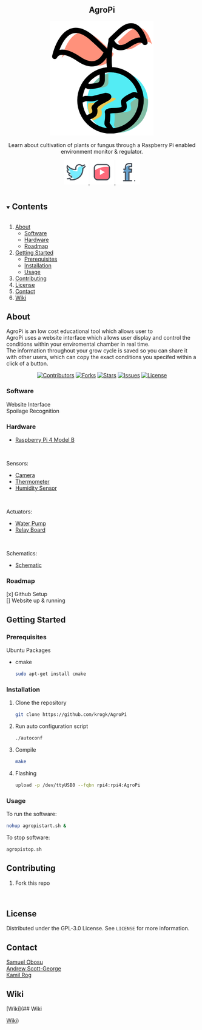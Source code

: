 <h2 align="center">AgroPi</h2>  
<p align="center">
  <a href="https://github.com/krogk/AgroPi">
    <img src="media/images/logo1.png" alt="Logo" >
  </a>
  
  <p align="center">
    Learn about cultivation of plants or fungus through a Raspberry Pi enabled environment monitor & regulator. 
    <br />
</div>

<p align="center">
  <a href="https://github.com/krogk/AgroPi">
    <img src="media/images/icon_twitter.png" alt="Twitter"  width="64" height="64">
    <img src="media/images/icon_youtube.png" alt="YouTube"  width="64" height="64">
    <img src="media/images/icon_facebook.png" alt="Facebook"  width="64" height="64">
  </a>


<!-- TOC -->
<details open="open">
  <summary><h2 style="display: inline-block">Contents</h2></summary>
  <ol>
    <li>
      <a href="#about">About</a>
      <ul>
        <li><a href="#software">Software</a></li>
        <li><a href="#hardware">Hardware</a></li>
        <li><a href="#roadmap">Roadmap</a></li>
      </ul>
    </li>
    <li>
      <a href="#getting-started">Getting Started</a>
      <ul>
        <li><a href="#prerequisites">Prerequisites</a></li>
        <li><a href="#installation">Installation</a></li>
        <li><a href="#usage">Usage</a></li>
      </ul>
    </li>
    <li><a href="#contributing">Contributing</a></li>
    <li><a href="#license">License</a></li>
    <li><a href="#contact">Contact</a></li>
    <li><a href="#wiki">Wiki</a></li>
  </ol>
</details>

<!-- Project descirption -->
## About

AgroPi is an low cost educational tool which allows user to 
<br />
AgroPi uses a website interface which allows user display and control the conditions within your enviromental chamber in real time.
<br />
The information throughout your grow cycle is saved so you can share it with other users, which can copy the exact conditions you specifed within a click of a button. 

<div align="center">

[![Contributors](https://img.shields.io/github/contributors/krogk/AgroPi.svg?style=for-the-badge)](https://github.com/krogk/AgroPi/graphs/contributors)
[![Forks](https://img.shields.io/github/forks/krogk/AgroPi.svg?style=for-the-badge)](https://github.com/krogk/AgroPi/network/members)
[![Stars](https://img.shields.io/github/stars/krogk/AgroPi.svg?style=for-the-badge)](https://github.com/krogk/AgroPi/stargazers)
[![Issues](https://img.shields.io/github/issues/krogk/AgroPi.svg?style=for-the-badge)](https://github.com/krogk/AgroPi/issues)
[![License](https://img.shields.io/github/license/krogk/AgroPi.svg?style=for-the-badge)](https://github.com/krogk/AgroPi/blob/main/LICENSE)

</div>

### Software

Website Interface
<br />
Spoilage Recognition
<br />


### Hardware

* [Raspberry Pi 4 Model B](https://www.raspberrypi.org/products/raspberry-pi-4-model-b/)
<br />

Sensors:
* [Camera]()
* [Thermometer]()
* [Humidity Sensor]()

<br />

Actuators:
* [Water Pump]()
* [Relay Board]()

<br />

Schematics:
* [Schematic]()


### Roadmap

[x] Github Setup
<br />
[] Website up & running
<br />

<!-- Getting Started -->
## Getting Started

### Prerequisites

Ubuntu Packages 
* cmake
  ```sh
  sudo apt-get install cmake
  ```

### Installation

1. Clone the repository
   ```sh
   git clone https://github.com/krogk/AgroPi
   ```
2. Run auto configuration script
   ```sh
   ./autoconf
   ```
3. Compile
    ```sh
   make 
   ```
4. Flashing
    ```sh
   upload -p /dev/ttyUSB0 --fqbn rpi4:rpi4:AgroPi
   ```


<!-- Usage -->
### Usage

To run the software:
  ```sh
 nohup agropistart.sh &
 ```

To stop software:
  ```sh
 agropistop.sh
 ```

<!-- Contributing -->
## Contributing

1. Fork this repo
<br />


<!-- License -->
## License

Distributed under the GPL-3.0 License. See `LICENSE` for more information.


<!-- Contact Info -->
## Contact


[Samuel Obosu](https://github.com/Samuel-Obosu)
<br />
[Andrew Scott-George](https://github.com/andrewsg3)
<br />
[Kamil Rog](https://github.com/krogk)



<!-- AgroPi Wiki -->
## Wiki

[Wiki](## Wiki

[Wiki](https://github.com/krogk/AgroPi/wiki))
